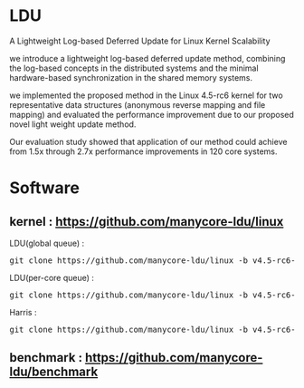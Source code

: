 # LDU
A Lightweight Log-based Deferred Update for Linux Kernel Scalability

we introduce a lightweight log-based deferred update
method, combining the log-based concepts in the distributed systems and the
minimal hardware-based synchronization in the shared memory systems.

we implemented the proposed method in the Linux 4.5-rc6 kernel
for two representative data structures (anonymous reverse mapping and 
file mapping) and evaluated the performance improvement due to our
proposed novel light weight update method. 

Our evaluation study showed that application of our method could
achieve from 1.5x through 2.7x performance improvements in 120 core
systems.


# Software

## kernel : https://github.com/manycore-ldu/linux

LDU(global queue) : 
<pre>git clone https://github.com/manycore-ldu/linux -b v4.5-rc6-ldu-global-queue</pre>
LDU(per-core queue) :
<pre>git clone https://github.com/manycore-ldu/linux -b v4.5-rc6-ldu-per-core-queue</pre>
Harris : 
<pre>git clone https://github.com/manycore-ldu/linux -b v4.5-rc6-harris</pre>


## benchmark : https://github.com/manycore-ldu/benchmark


